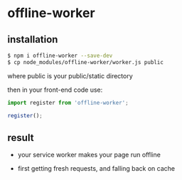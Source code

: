 # offline-worker

## installation

```bash
$ npm i offline-worker --save-dev
$ cp node_modules/offline-worker/worker.js public
```

where public is your public/static directory

then in your front-end code use:

```js
import register from 'offline-worker';

register();
```

## result

- your service worker makes your page run offline

- first getting fresh requests, and falling back on cache
